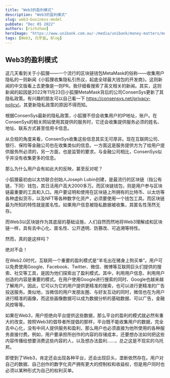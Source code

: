 ```yaml
---
title: "Web3的盈利模式"
description: "Web3的盈利模式"
slug: web3-business-model
pubDate: "Dec 05 2022"
authors: [richzhao]
heroImage: "https://www.unibank.com.au/-/media/unibank/money-matters/money-tips/where-does-my-money-go/where-does-money-go-hero.ashx"
tags: [Web3, 元宇宙, Blog]
---
```


## Web3的盈利模式

这几天看到关于小狐狸——一个流行的区块链钱包MetaMask的俗称——收集用户隐私的一则新闻《小狐狸收集隐私引热议，起底全球最大钱包的开发商》。这则新闻的中文版看上去更像是一则PR。我仔细看搜索了英文相关的新闻。其实，这则新闻的起因是2022年11月23日小狐狸MetaMask背后的公司ConsenSys更新了其隐私政策。有兴趣的朋友可以自己看一下 <https://consensys.net/privacy-policy/>。其更新隐私政策的原因不得而知。

根据ConsenSys最新的隐私政策，小狐狸不但会收集用户的IP地址，账户。在ConsenSys的相关网站使用其提供的服务时，它还会收集提供服务必须的姓名、地址、联系方式甚至信用卡信息。

从合规的角度来看，ConsenSys收集这些信息其实无可厚非。现在互联网公司、银行、保险等金融公司也在收集类似的信息。一方面这是服务提供方为了给用户提供服务所必须的，另一方面，也是监管的要求。与金融公司相比，ConsenSys似乎并没有收集更多的信息。

那么为什么用户会有如此大的反映，甚至反对呢？

小狐狸最初由以太坊联合创始人Joseph Lubin创建，是最流行的区块链（指公有链，下同）钱包，其日活用户高大2000多万。而区块链钱包，则是用户参与区块链最重要的工具和入口。用户要证明和使用在区块链上所拥有的比特币、以太坊等各种虚拟货币，以及NFT等各种数字化资产，必须要使用一个钱包工具。而区块链最为所知的特性就是匿名性。如果用户信息被隐私数据被收集，其匿名性荡然无存。

而Web3以区块链作为其底层的基础设施，人们自然而然地将Web3理解成和区块链一样，具有去中心化、匿名性、公开透明、防篡改、可追溯等特性。

然而，真的是这样吗？

绝对不会！

在Web2.0时代，互联网一个重要的盈利模式是“羊毛出在猪身上狗买单”。用户可以免费使用Google、Facebook、Twitter、微信、微博等互联网巨头们提供的搜索、社交等工具，是因为他们探索出了盈利模式。其中，利用用户信息、利用用户创造的内容是重要的模式。在用户使用Google进行搜索的同时、Google也越来越了解用户。因此，它可以为它的用户提供更精准的搜索，也可以进行更精准的广告投送服务。类似地，当微信的用户发朋友圈、与好友互动的同时，微信也在为用户进行精准的画像，而这些画像数据可以成为数据分析的基础数据、可以广告，金融风控等等。

如果在Web3，用户拒绝向平台提供这些数据，那么平台的盈利的模式就必然有重大的改变。按照Web3的倡导者所提倡的那样，平台既不能收集用户的数据，完全去中心化，没有中间人提供服务和盈利，那么用户也必须直接为他所使用的各种服务直接付费。例如，用户要承担所创作的内容的存储成本，还要想办法如何把这些内容传播给想要消费这些内容的人，以及想办法盈利……，总之这是不现实的乌托邦。

即使到了Web3，肯定还会出现各种平台，还会出现巨头，垄断依然存在。用户对自己的数据、自己创作的数字化资产拥有更大的控制权和收益权，但是用户同时也必须以某种形式为自己的权利买单。
